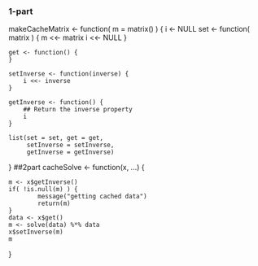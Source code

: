 ### 1-part
makeCacheMatrix <- function( m = matrix() ) {
    i <- NULL
    set <- function( matrix ) {
            m <<- matrix
            i <<- NULL
    }

    get <- function() {
    }

    setInverse <- function(inverse) {
        i <<- inverse
    }

    getInverse <- function() {
        ## Return the inverse property
        i
    }

    list(set = set, get = get,
         setInverse = setInverse,
         getInverse = getInverse)
}
##2part
cacheSolve <- function(x, ...) {

    m <- x$getInverse()
    if( !is.null(m) ) {
            message("getting cached data")
            return(m)
    }
    data <- x$get()
    m <- solve(data) %*% data
    x$setInverse(m)
    m
}

